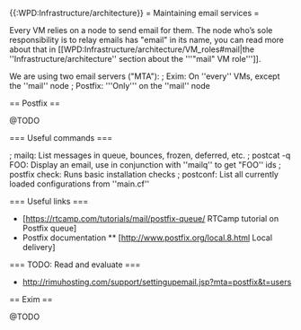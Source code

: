 {{:WPD:Infrastructure/architecture}}
= Maintaining email services =

Every VM relies on a node to send email for them. The node who’s sole responsibility is to relay emails has "email" in its name, you can read more about that in [[WPD:Infrastructure/architecture/VM_roles#mail|the ''Infrastructure/architecture'' section about the '''"mail" VM role''']].

We are using two email servers ("MTA"):
; Exim: On ''every'' VMs, except the ''mail'' node
; Postfix: '''Only''' on the ''mail'' node

== Postfix ==

@TODO

=== Useful commands ===

; mailq: List messages in queue, bounces, frozen, deferred, etc.
; postcat -q FOO: Display an email, use in conjunction with ''mailq'' to get "FOO'' ids
; postfix check: Runs basic installation checks
; postconf: List all currently loaded configurations from ''main.cf''


=== Useful links ===

* [https://rtcamp.com/tutorials/mail/postfix-queue/ RTCamp tutorial on Postfix queue]
* Postfix documentation
** [http://www.postfix.org/local.8.html Local delivery]


=== TODO: Read and evaluate ===

* http://rimuhosting.com/support/settingupemail.jsp?mta=postfix&t=users

== Exim ==

@TODO